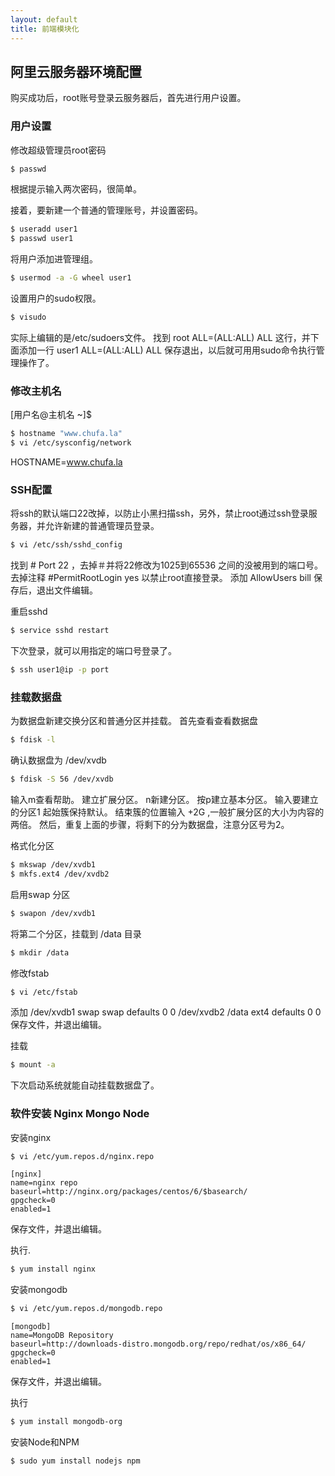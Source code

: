 ```yaml
---
layout: default
title: 前端模块化
---
```

## 阿里云服务器环境配置


购买成功后，root账号登录云服务器后，首先进行用户设置。

### 用户设置
修改超级管理员root密码
```bash
$ passwd
```
根据提示输入两次密码，很简单。

接着，要新建一个普通的管理账号，并设置密码。
```bash
$ useradd user1
$ passwd user1
```

将用户添加进管理组。
```bash
$ usermod -a -G wheel user1
```

设置用户的sudo权限。
```bash
$ visudo
```
实际上编辑的是/etc/sudoers文件。
找到 root    ALL=(ALL:ALL) ALL 这行，并下面添加一行
user1    ALL=(ALL:ALL) ALL
保存退出，以后就可用用sudo命令执行管理操作了。

### 修改主机名
[用户名@主机名 ~]$ 
```bash
$ hostname "www.chufa.la"
$ vi /etc/sysconfig/network
```
HOSTNAME=www.chufa.la

### SSH配置
将ssh的默认端口22改掉，以防止小黑扫描ssh，另外，禁止root通过ssh登录服务器，并允许新建的普通管理员登录。
```bash
$ vi /etc/ssh/sshd_config
```
找到 # Port 22 ，去掉＃并将22修改为1025到65536 之间的没被用到的端口号。
去掉注释 #PermitRootLogin yes 以禁止root直接登录。
添加 
AllowUsers bill
保存后，退出文件编辑。

重启sshd
```bash
$ service sshd restart
```
下次登录，就可以用指定的端口号登录了。
```bash
$ ssh user1@ip -p port 
```

### 挂载数据盘
为数据盘新建交换分区和普通分区并挂载。
首先查看查看数据盘
```bash
$ fdisk -l 
```
确认数据盘为 /dev/xvdb 
```bash
$ fdisk -S 56 /dev/xvdb
```
输入m查看帮助。
建立扩展分区。
n新建分区。
按p建立基本分区。
输入要建立的分区1
起始簇保持默认。
结束簇的位置输入 +2G ,一般扩展分区的大小为内容的两倍。
然后，重复上面的步骤，将剩下的分为数据盘，注意分区号为2。 

格式化分区
```bash
$ mkswap /dev/xvdb1
$ mkfs.ext4 /dev/xvdb2
```

启用swap 分区
```bash
$ swapon /dev/xvdb1
```
将第二个分区，挂载到 /data 目录
```bash
$ mkdir /data
```
修改fstab
```bash
$ vi /etc/fstab
```
添加
/dev/xvdb1              swap                    swap    defaults        0 0
/dev/xvdb2              /data                   ext4    defaults        0 0
保存文件，并退出编辑。

挂载
```bash
$ mount -a
```
下次启动系统就能自动挂载数据盘了。

### 软件安装 Nginx Mongo Node
安装nginx
```bash
$ vi /etc/yum.repos.d/nginx.repo
```

```
[nginx]
name=nginx repo
baseurl=http://nginx.org/packages/centos/6/$basearch/
gpgcheck=0
enabled=1
```

保存文件，并退出编辑。

执行.
```bash
$ yum install nginx
```

安装mongodb
```bash
$ vi /etc/yum.repos.d/mongodb.repo
```

```
[mongodb]
name=MongoDB Repository
baseurl=http://downloads-distro.mongodb.org/repo/redhat/os/x86_64/
gpgcheck=0
enabled=1
```

保存文件，并退出编辑。

执行
```bash
$ yum install mongodb-org
```

安装Node和NPM
```bash
$ sudo yum install nodejs npm
```
